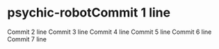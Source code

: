 # psychic-robotCommit 1 line
Commit 2 line
Commit 3 line
Commit 4 line
Commit 5 line
Commit 6 line
Commit 7 line
